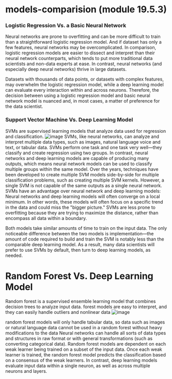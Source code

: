 # models-comparision (module 19.5.3)
### Logistic Regression Vs. a Basic Neural Network

Neural networks are prone to overfitting and can be more difficult to train than a straightforward logistic regression model.
And if dataset has only a few features, neural networks may be overcomplicated. In comparison, logistic regression models are easier to dissect and interpret than their neural network counterparts, which tends to put more traditional data scientists and non-data experts at ease. In contrast, neural networks (and especially deep neural networks) thrive in large datasets. 

Datasets with thousands of data points, or datasets with complex features, may overwhelm the logistic regression model, while a deep learning model can evaluate every interaction within and across neurons. Therefore, the decision between using a logistic regression model and basic neural network model is nuanced and, in most cases, a matter of preference for the data scientist.

### Support Vector Machine Vs. Deep Learning Model 
SVMs are supervised learning models that analyze data used for regression and classification.
![image](https://user-images.githubusercontent.com/82733723/132873474-631a1f90-1722-4931-b325-c979f544a88f.png)
SVMs, like neural networks, can analyze and interpret multiple data types, such as images, natural language voice and text, or tabular data. SVMs perform one task and one task very well—they classify and create regression using two groups. In contrast, neural networks and deep learning models are capable of producing many outputs, which means neural network models can be used to classify multiple groups within the same model. Over the years, techniques have been developed to create multiple SVM models side-by-side for multiple classification problems, such as creating multiple SVM kernels. However, a single SVM is not capable of the same outputs as a single neural network.
SVMs have an advantage over neural network and deep learning models:
Neural networks and deep learning models will often converge on a local minimum. In other words, these models will often focus on a specific trend in the data and could miss the "bigger picture."
SVMs are less prone to overfitting because they are trying to maximize the distance, rather than encompass all data within a boundary.

Both models take similar amounts of time to train on the input data. The only noticeable difference between the two models is implementation—the amount of code required to build and train the SVM is notably less than the comparable deep learning model. As a result, many data scientists will prefer to use SVMs by default, then turn to deep learning models, as needed.

# Random Forest Vs. Deep Learning Model
Random forest is a supervised ensemble learning model that combines decision trees to analyze input data.
forest models are easy to interpret, and they can easily handle outliers and nonlinear data
![image](https://user-images.githubusercontent.com/82733723/132889545-5aa65ea1-5eaa-4024-bf8f-c54d65d207d9.png)

random forest models will only handle tabular data, so data such as images or natural language data cannot be used in a random forest without heavy modifications to the data
Neural networks can handle all sorts of data types and structures in raw format or with general transformations (such as converting categorical data).
Random forest models are dependent on each weak learner being trained on a subset of the input data. Once each weak learner is trained, the random forest model predicts the classification based on a consensus of the weak learners. In contrast, deep learning models evaluate input data within a single neuron, as well as across multiple neurons and layers.

